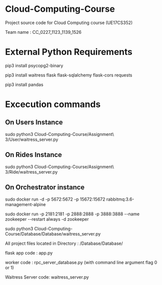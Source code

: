 # Cloud-Computing-Course

Project source code for Cloud Computing course (UE17CS352)

Team name : CC_0227_1123_1139_1526

# External Python Requirements

pip3 install psycopg2-binary

pip3 install waitress flask flask-sqlalchemy flask-cors requests

pip3 install pandas

# Excecution commands

## On Users Instance

sudo python3 Cloud-Computing-Course/Assignment\ 3/User/waitress_server.py

## On Rides Instance

sudo python3 Cloud-Computing-Course/Assignment\ 3/Ride/waitress_server.py

## On Orchestrator instance

sudo docker run -d -p 5672:5672 -p 15672:15672 rabbitmq:3.6-management-alpine

sudo docker run -p 2181:2181 -p 2888:2888 -p 3888:3888 --name zookeeper --restart always -d zookeeper

sudo python3 Cloud-Computing-Course/Database/Database/waitress_server.py

All project files located in Directory : /Database/Database/

flask app code : app.py

worker code : rpc_server_database.py (with command line argument flag 0 or 1)

Waitress Server code: waitress_server.py


